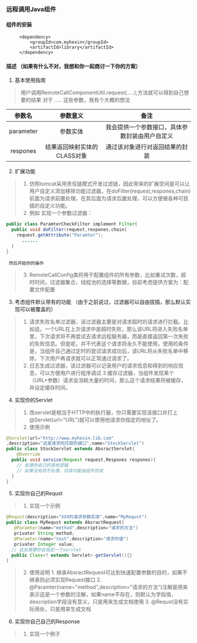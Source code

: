 ### 远程调用Java组件

#### 组件的安装
         <dependency>
	         <groupId>com.myhexin</groupId>
	         <artifactId>library</artifactId>
         </dependency>
#### 描述 （如果有什么不对，我想和你一起商讨一下你的方案）
1. 基本使用指南
> 用户调用RemoteCallComponentUtil.request(.....);方法就可以得到自己想要的结果
> 对于 ..... 这些参数，我有个大概的想法

|参数名| 参数意义 | 备注|
|:------:|:--------:|:----:|
| parameter | 参数实体 |我会提供一个参数接口，具体参数封装由用户自定义|
|respones|结果返回映射实体的CLASS对象|通过该对象进行对返回结果的封装|

2. 扩展功能
> 1. 仿照tomcat采用责任链模式开发过滤链，因此带来的扩展空间是可以让用户自定义添加移除功能过滤器，在doFilter(request,respones,chain)前面为请求前置处理，在其后面为请求后置处理，可以方便做各种可拔插的自定义功能。
> 2. 例如 实现一个参数过滤器： 
  
```Java
public class ParamterCheckFilter implement Filter{
  public void doFilter(request,respones,chain{
    request.getAttribute("Paramter");
      ......
  }
}
```
	 然后开始你的操作
> 3. RemoteCallConfig类将用于配置组件的所有参数，比如重试次数，超时时间，过滤器集合，线程池的选择等数据，目前考虑提供方案为：配置文件配置

3. 考虑组件默认带有的功能 （由于之前说过，过滤器可以自由拔插，那么默认实现可以被覆盖的）
> 1. 请求失败名单过滤器，该过滤器主要是对请求超时的请求进行拦截。比如说，一个URL在上次请求中是超时失败，那么该URL将进入失败名单里，下次请求将不再尝试去请求远程服务器，而是直接返回第一次失败的失败信息。但是呢，并不代表这个请求将永久不能使用，使用的条件是，当组件自己通过定时的尝试请求成功后，该URL将从失败名单中移除，下次用户再请求就可以正常通过请求了。
> 2. 日志生成过滤器，该过滤器可以记录用户的请求信息和得到的响应信息，可以方便用户进行程序调试
> 3.缓存过滤器，当组件发现某个（URL+参数）请求会消耗大量的时间，那么这个请求结果将被缓存，并设定缓存时间。

4. 实现你的Servlet
> 1. 改servlet是相当于HTTP中的执行器，你只需要实现该接口并打上@Servlet(url="URL")就可以使用他请求你指定的地址了。
> 2. 使用示例
```Java
@Servlet(url="http://www.myhexin.lib.com"
,description="这是请求同花顺的接口",name="StockServlet")
public class StockServlet extends AbsractServlet{
    @Override
  public void service(Request request,Respones respones){
    // 处理你自己的其他逻辑
    // 如果没有则不处理，后续功能由组件完成
  }
}
```
5. 实现你自己的Requst
> 1. 实现一个示例
```Java
@Requst(description="XXX的请求参数实体",name="MyRequst")
public class MyRequst extends AbsractRequest{
   @Paramter(name="method",description="请求的方法")
   privater String method;
   @Paramter(name="test",description="请求的值")
   privater Integer value;
  // 此处需要你去指定一个servlet
  public Class<? extends Servlet> getServlet(){}
}
```
> 2. 使用说明
     1. 继承AbsractRequest可达到快速配置参数的目的，如果不继承则必须实现Request接口 
	2. @Paramter(name="method",description="请求的方法")注解是用来表示这是一个参数的注解，如果name不存在，则默认为字段值，description字段没有意义，只是用来生成文档使用
	3. @Requst没有实际用处，只是用来生成文档
6. 实现你自己自己的Response
> 1. 实现一个例子
